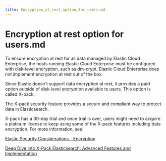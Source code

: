```yaml
---
title: Encryption_at_rest_option_for_users.md
---
```

# Encryption at rest option for users.md

To ensure encryption at rest for all data managed by Elastic Cloud Enterprise, the hosts running Elastic Cloud Enterprise must be configured with disk-level encryption, such as dm-crypt. Elastic Cloud Enterprise does not implement encryption at rest out of the box.

Since Elastic doesn't support data encryption at rest, it provides a paid option outside of disk-level encryption available to users. This option is called X-pack.

The X-pack security feature provides a secure and compliant way to protect data in Elasticsearch.

X-pack has a 30-day trial and once trial is over, users might need to acquire a platinum license to keep using some of the X-pack features including data encryption. For more information, see:

[Elastic Security Considerations - Encryption](https://www.elastic.co/guide/en/cloud-enterprise/current/ece-securing-considerations.html#:~:text=To%20ensure%20encryption%20at%20rest,encrypted%20at%20rest%20as%20well)

[Deep Dive into X-Pack Elasticsearch: Advanced Features and Implementation](https://opster.com/guides/elasticsearch/security/x-pack/#:~:text=X%2DPack%20is%20an%20Elastic,features%20you%20want%20to%20use)
